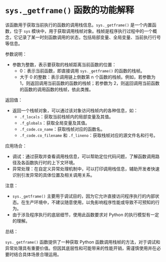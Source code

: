 # `sys._getframe()` 函数的功能解释

该函数用于获取当前执行的函数的调用栈信息。`sys._getframe()` 是一个内置函数，位于 `sys` 模块中，用于获取调用栈帧对象。栈帧是程序执行过程中的一个概念，它记录了某一时刻函数调用的状态，包括局部变量、全局变量、当前执行行号等信息。

参数说明：

- 参数为整数，表示要获取的栈帧距离当前函数的位置：
  - 0：表示当前函数，即直接调用 `sys._getframe()` 的函数的栈帧。
  - 大于 0 的整数：表示调用链上倒数第 n 个函数的栈帧。例如，若参数为 1，则返回调用当前函数的函数的栈帧；若参数为 2，则返回调用当前函数的函数的调用函数的栈帧，依此类推。

返回值：

- 返回一个栈帧对象，可以通过该对象访问栈帧内的各种信息，如：
  - `.f_locals`：获取当前栈帧内的局部变量及其值。
  - `.f_globals`：获取全局变量及其值。
  - `.f_code.co_name`：获取栈帧对应的函数名。
  - `.f_code.co_filename` 和 `.f_lineno`：获取栈帧对应的源文件名和行号。

应用场合：

- 调试：通过获取并查看调用栈信息，可以帮助定位代码问题，了解函数调用路径及各函数执行时的上下文环境。
- 异常处理：在自定义异常处理机制中，可以打印调用栈信息，辅助开发者快速识别引发异常的具体位置及相关调用关系。

注意：

- `sys._getframe()` 主要用于调试目的，因为它允许直接访问程序执行的内部状态。在生产环境中，不建议随意使用，以免影响程序性能或导致不可预知的行为。
- 由于涉及程序执行的底层细节，使用此函数要求对 Python 的执行模型有一定的理解。

总结：

`sys._getframe()` 函数提供了一种获取 Python 函数调用栈帧的方法，对于调试和异常处理具有重要价值。但因其底层性和可能带来的性能开销，需谨慎使用并在必要时结合具体场景合理运用。
